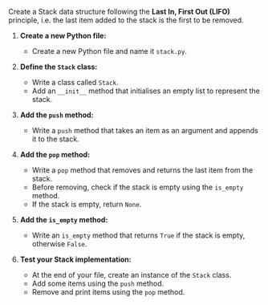Create a Stack data structure following the **Last In, First Out (LIFO)** principle,
i.e. the last item added to the stack is the first to be removed.

1. **Create a new Python file:**

   - Create a new Python file and name it `stack.py`.

2. **Define the `Stack` class:**

   - Write a class called `Stack`.
   - Add an `__init__` method that initialises an empty list to represent the stack.

3. **Add the `push` method:**

   - Write a `push` method that takes an item as an argument and appends it to the stack.

4. **Add the `pop` method:**

   - Write a `pop` method that removes and returns the last item from the stack.
   - Before removing, check if the stack is empty using the `is_empty` method.
   - If the stack is empty, return `None`.

5. **Add the `is_empty` method:**

   - Write an `is_empty` method that returns `True` if the stack is empty, otherwise `False`.

6. **Test your Stack implementation:**
   - At the end of your file, create an instance of the `Stack` class.
   - Add some items using the `push` method.
   - Remove and print items using the `pop` method.
